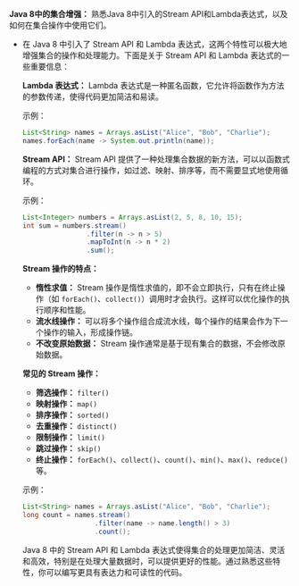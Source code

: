 **Java 8中的集合增强：** 熟悉Java 8中引入的Stream API和Lambda表达式，以及如何在集合操作中使用它们。

- 在 Java 8 中引入了 Stream API 和 Lambda 表达式，这两个特性可以极大地增强集合的操作和处理能力。下面是关于 Stream API 和 Lambda 表达式的一些重要信息：

  **Lambda 表达式：**
  Lambda 表达式是一种匿名函数，它允许将函数作为方法的参数传递，使得代码更加简洁和易读。

  示例：
  ```java
  List<String> names = Arrays.asList("Alice", "Bob", "Charlie");
  names.forEach(name -> System.out.println(name));
  ```

  **Stream API：**
  Stream API 提供了一种处理集合数据的新方法，可以以函数式编程的方式对集合进行操作，如过滤、映射、排序等，而不需要显式地使用循环。

  示例：
  ```java
  List<Integer> numbers = Arrays.asList(2, 5, 8, 10, 15);
  int sum = numbers.stream()
                  .filter(n -> n > 5)
                  .mapToInt(n -> n * 2)
                  .sum();
  ```

  **Stream 操作的特点：**
  - **惰性求值：** Stream 操作是惰性求值的，即不会立即执行，只有在终止操作（如 `forEach()`、`collect()`）调用时才会执行。这样可以优化操作的执行顺序和性能。
  - **流水线操作：** 可以将多个操作组合成流水线，每个操作的结果会作为下一个操作的输入，形成操作链。
  - **不改变原始数据：** Stream 操作通常是基于现有集合的数据，不会修改原始数据。

  **常见的 Stream 操作：**
  - **筛选操作：** `filter()`
  - **映射操作：** `map()`
  - **排序操作：** `sorted()`
  - **去重操作：** `distinct()`
  - **限制操作：** `limit()`
  - **跳过操作：** `skip()`
  - **终止操作：** `forEach()`、`collect()`、`count()`、`min()`、`max()`、`reduce()` 等。

  示例：
  ```java
  List<String> names = Arrays.asList("Alice", "Bob", "Charlie");
  long count = names.stream()
                    .filter(name -> name.length() > 3)
                    .count();
  ```

  Java 8 中的 Stream API 和 Lambda 表达式使得集合的处理更加简洁、灵活和高效，特别是在处理大量数据时，可以提供更好的性能。通过熟悉这些特性，你可以编写更具有表达力和可读性的代码。